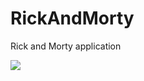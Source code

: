 # RickAndMorty
Rick and Morty application

![](https://media.giphy.com/media/9xaS744cTu2X0Hc3ag/giphy.gif)
